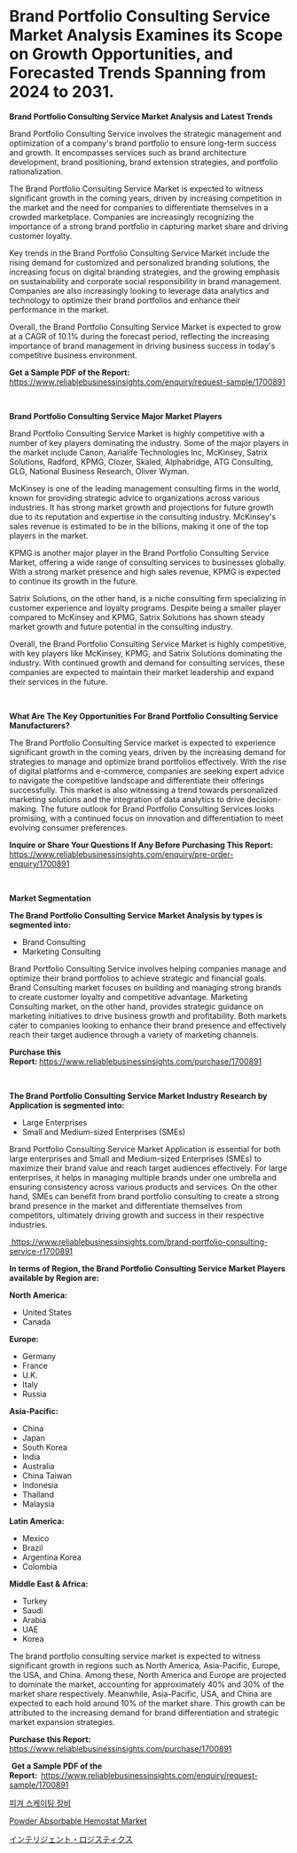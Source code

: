 <p><h1>Brand Portfolio Consulting Service Market Analysis Examines its Scope on Growth Opportunities, and Forecasted Trends Spanning from 2024 to 2031.</h1></p><p><strong>Brand Portfolio Consulting Service Market Analysis and Latest Trends</strong></p>
<p><p>Brand Portfolio Consulting Service involves the strategic management and optimization of a company's brand portfolio to ensure long-term success and growth. It encompasses services such as brand architecture development, brand positioning, brand extension strategies, and portfolio rationalization.</p><p>The Brand Portfolio Consulting Service Market is expected to witness significant growth in the coming years, driven by increasing competition in the market and the need for companies to differentiate themselves in a crowded marketplace. Companies are increasingly recognizing the importance of a strong brand portfolio in capturing market share and driving customer loyalty.</p><p>Key trends in the Brand Portfolio Consulting Service Market include the rising demand for customized and personalized branding solutions, the increasing focus on digital branding strategies, and the growing emphasis on sustainability and corporate social responsibility in brand management. Companies are also increasingly looking to leverage data analytics and technology to optimize their brand portfolios and enhance their performance in the market.</p><p>Overall, the Brand Portfolio Consulting Service Market is expected to grow at a CAGR of 10.1% during the forecast period, reflecting the increasing importance of brand management in driving business success in today's competitive business environment.</p></p>
<p><strong>Get a Sample PDF of the Report:&nbsp;</strong> <a href="https://www.reliablebusinessinsights.com/enquiry/request-sample/1700891">https://www.reliablebusinessinsights.com/enquiry/request-sample/1700891</a></p>
<p>&nbsp;</p>
<p><strong>Brand Portfolio Consulting Service Major Market Players</strong></p>
<p><p>Brand Portfolio Consulting Service Market is highly competitive with a number of key players dominating the industry. Some of the major players in the market include Canon, Aarialife Technologies Inc, McKinsey, Satrix Solutions, Radford, KPMG, Clozer, Skaled, Alphabridge, ATG Consulting, GLG, National Business Research, Oliver Wyman. </p><p>McKinsey is one of the leading management consulting firms in the world, known for providing strategic advice to organizations across various industries. It has strong market growth and projections for future growth due to its reputation and expertise in the consulting industry. McKinsey's sales revenue is estimated to be in the billions, making it one of the top players in the market.</p><p>KPMG is another major player in the Brand Portfolio Consulting Service Market, offering a wide range of consulting services to businesses globally. With a strong market presence and high sales revenue, KPMG is expected to continue its growth in the future.</p><p>Satrix Solutions, on the other hand, is a niche consulting firm specializing in customer experience and loyalty programs. Despite being a smaller player compared to McKinsey and KPMG, Satrix Solutions has shown steady market growth and future potential in the consulting industry.</p><p>Overall, the Brand Portfolio Consulting Service Market is highly competitive, with key players like McKinsey, KPMG, and Satrix Solutions dominating the industry. With continued growth and demand for consulting services, these companies are expected to maintain their market leadership and expand their services in the future.</p></p>
<p>&nbsp;</p>
<p><strong>What Are The Key Opportunities For Brand Portfolio Consulting Service Manufacturers?</strong></p>
<p><p>The Brand Portfolio Consulting Service market is expected to experience significant growth in the coming years, driven by the increasing demand for strategies to manage and optimize brand portfolios effectively. With the rise of digital platforms and e-commerce, companies are seeking expert advice to navigate the competitive landscape and differentiate their offerings successfully. This market is also witnessing a trend towards personalized marketing solutions and the integration of data analytics to drive decision-making. The future outlook for Brand Portfolio Consulting Services looks promising, with a continued focus on innovation and differentiation to meet evolving consumer preferences.</p></p>
<p><strong>Inquire or Share Your Questions If Any Before Purchasing This Report:</strong> <a href="https://www.reliablebusinessinsights.com/enquiry/pre-order-enquiry/1700891">https://www.reliablebusinessinsights.com/enquiry/pre-order-enquiry/1700891</a></p>
<p>&nbsp;</p>
<p><strong>Market Segmentation</strong></p>
<p><strong>The Brand Portfolio Consulting Service Market Analysis by types is segmented into:</strong></p>
<p><ul><li>Brand Consulting</li><li>Marketing Consulting</li></ul></p>
<p><p>Brand Portfolio Consulting Service involves helping companies manage and optimize their brand portfolios to achieve strategic and financial goals. Brand Consulting market focuses on building and managing strong brands to create customer loyalty and competitive advantage. Marketing Consulting market, on the other hand, provides strategic guidance on marketing initiatives to drive business growth and profitability. Both markets cater to companies looking to enhance their brand presence and effectively reach their target audience through a variety of marketing channels.</p></p>
<p><strong>Purchase this Report:&nbsp;</strong><a href="https://www.reliablebusinessinsights.com/purchase/1700891">https://www.reliablebusinessinsights.com/purchase/1700891</a></p>
<p>&nbsp;</p>
<p><strong>The Brand Portfolio Consulting Service Market Industry Research by Application is segmented into:</strong></p>
<p><ul><li>Large Enterprises</li><li>Small and Medium-sized Enterprises (SMEs)</li></ul></p>
<p><p>Brand Portfolio Consulting Service Market Application is essential for both large enterprises and Small and Medium-sized Enterprises (SMEs) to maximize their brand value and reach target audiences effectively. For large enterprises, it helps in managing multiple brands under one umbrella and ensuring consistency across various products and services. On the other hand, SMEs can benefit from brand portfolio consulting to create a strong brand presence in the market and differentiate themselves from competitors, ultimately driving growth and success in their respective industries.</p></p>
<p><a href="https://www.reliablebusinessinsights.com/brand-portfolio-consulting-service-r1700891">&nbsp;https://www.reliablebusinessinsights.com/brand-portfolio-consulting-service-r1700891</a></p>
<p><strong>In terms of Region, the Brand Portfolio Consulting Service Market Players available by Region are:</strong></p>
<p>
    <p> <strong> North America: </strong>
        <ul>
            <li>United States</li>
            <li>Canada</li>
        </ul>
        </p> 
    <p> <strong> Europe: </strong>
        <ul>
            <li>Germany</li>
            <li>France</li>
            <li>U.K.</li>
            <li>Italy</li>
            <li>Russia</li>
        </ul>
        </p> 
    <p> <strong> Asia-Pacific: </strong>
        <ul>
            <li>China</li>
            <li>Japan</li>
            <li>South Korea</li>
            <li>India</li>
            <li>Australia</li>
            <li>China Taiwan</li>
            <li>Indonesia</li>
            <li>Thailand</li>
            <li>Malaysia</li>
        </ul>
        </p> 
    <p> <strong> Latin America: </strong>
        <ul>
            <li>Mexico</li>
            <li>Brazil</li>
            <li>Argentina Korea</li>
            <li>Colombia</li>
        </ul>
        </p> 
    <p> <strong> Middle East & Africa: </strong>
        <ul>
            <li>Turkey</li>
            <li>Saudi</li>
            <li>Arabia</li>
            <li>UAE</li>
            <li>Korea</li>
        </ul>
    </p>
    </p>
<p><p>The brand portfolio consulting service market is expected to witness significant growth in regions such as North America, Asia-Pacific, Europe, the USA, and China. Among these, North America and Europe are projected to dominate the market, accounting for approximately 40% and 30% of the market share respectively. Meanwhile, Asia-Pacific, USA, and China are expected to each hold around 10% of the market share. This growth can be attributed to the increasing demand for brand differentiation and strategic market expansion strategies.</p></p>
<p><strong>Purchase this Report: </strong><a href="https://www.reliablebusinessinsights.com/purchase/1700891">https://www.reliablebusinessinsights.com/purchase/1700891</a></p>
<p>&nbsp;<strong>Get a Sample PDF of the Report:&nbsp;&nbsp;</strong><a href="https://www.reliablebusinessinsights.com/enquiry/request-sample/1700891">https://www.reliablebusinessinsights.com/enquiry/request-sample/1700891</a></p>
<p><strong></strong></p>
<p><p><a href="https://github.com/lzuwsfreyoq70/Market-Research-Report-List-3/blob/main/5003544187329.md">피겨 스케이팅 장비</a></p><p><a href="https://github.com/khadijahesham19/Market-Research-Report-List-1/blob/main/powder-absorbable-hemostat-market.md">Powder Absorbable Hemostat Market</a></p><p><a href="https://github.com/vtbvgl20191192/Market-Research-Report-List-3/blob/main/6640366184469.md">インテリジェント・ロジスティクス</a></p></p>